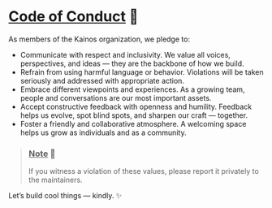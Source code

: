 # <ins>**Code of Conduct**</ins> 🤝

As members of the Kainos organization, we pledge to:

- Communicate with respect and inclusivity. We value all voices, perspectives, and ideas — they are the backbone of how we build.
- Refrain from using harmful language or behavior. Violations will be taken seriously and addressed with appropriate action.
- Embrace different viewpoints and experiences. As a growing team, people and conversations are our most important assets.
- Accept constructive feedback with openness and humility. Feedback helps us evolve, spot blind spots, and sharpen our craft — together.
- Foster a friendly and collaborative atmosphere. A welcoming space helps us grow as individuals and as a community.

> ### <ins>**Note**</ins> 📌
>
> If you witness a violation of these values, please report it privately to the maintainers.

Let’s build cool things — kindly. ✨

